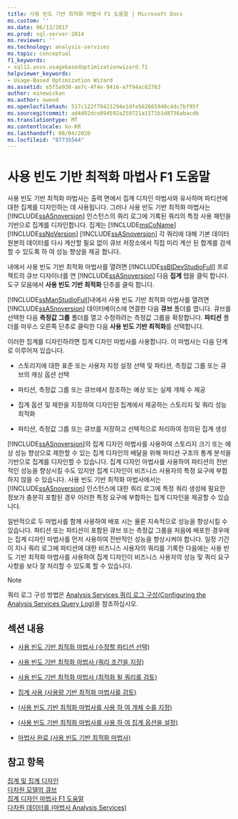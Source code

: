 ```yaml
---
title: 사용 빈도 기반 최적화 마법사 F1 도움말 | Microsoft Docs
ms.custom: ''
ms.date: 06/13/2017
ms.prod: sql-server-2014
ms.reviewer: ''
ms.technology: analysis-services
ms.topic: conceptual
f1_keywords:
- sql12.asvs.usagebasedoptimizationwizard.f1
helpviewer_keywords:
- Usage-Based Optimization Wizard
ms.assetid: e5f5a938-ae7c-4f4e-9416-a7f94ac82763
author: minewiskan
ms.author: owend
ms.openlocfilehash: 517c122f79421294e1dfa562665948c4dc7bf95f
ms.sourcegitcommit: ad4d92dce894592a259721a1571b1d8736abacdb
ms.translationtype: MT
ms.contentlocale: ko-KR
ms.lasthandoff: 08/04/2020
ms.locfileid: "87735544"
---
```

# <a name="usage-based-optimization-wizard-f1-help"></a>사용 빈도 기반 최적화 마법사 F1 도움말
  사용 빈도 기반 최적화 마법사는 출력 면에서 집계 디자인 마법사와 유사하며 파티션에 대한 집계를 디자인하는 데 사용됩니다. 그러나 사용 빈도 기반 최적화 마법사는 [!INCLUDE[ssASnoversion](../includes/ssasnoversion-md.md)] 인스턴스의 쿼리 로그에 기록된 쿼리의 특정 사용 패턴을 기반으로 집계를 디자인합니다. 집계는 [!INCLUDE[msCoName](../includes/msconame-md.md)] [!INCLUDE[ssNoVersion](../includes/ssnoversion-md.md)] [!INCLUDE[ssASnoversion](../includes/ssasnoversion-md.md)] 각 쿼리에 대해 기본 데이터 원본의 데이터를 다시 계산할 필요 없이 큐브 저장소에서 직접 미리 계산 된 합계를 검색할 수 있도록 하 여 성능 향상을 제공 합니다.  
  
 내에서 사용 빈도 기반 최적화 마법사를 열려면 [!INCLUDE[ssBIDevStudioFull](../includes/ssbidevstudiofull-md.md)] 프로젝트의 큐브 디자이너를 연 [!INCLUDE[ssASnoversion](../includes/ssasnoversion-md.md)] 다음 **집계** 탭을 클릭 합니다. 도구 모음에서 **사용 빈도 기반 최적화** 단추를 클릭 합니다.  
  
 [!INCLUDE[ssManStudioFull](../includes/ssmanstudiofull-md.md)]내에서 사용 빈도 기반 최적화 마법사를 열려면 [!INCLUDE[ssASnoversion](../includes/ssasnoversion-md.md)] 데이터베이스에 연결한 다음 **큐브** 폴더를 엽니다. 큐브를 선택한 다음 **측정값 그룹** 폴더를 열고 수정하려는 측정값 그룹을 확장합니다. **파티션** 폴더를 마우스 오른쪽 단추로 클릭한 다음 **사용 빈도 기반 최적화**를 선택합니다.  
  
 이러한 집계를 디자인하려면 집계 디자인 마법사를 사용합니다. 이 마법사는 다음 단계로 이루어져 있습니다.  
  
-   스토리지에 대한 표준 또는 사용자 지정 설정 선택 및 파티션, 측정값 그룹 또는 큐브의 캐싱 옵션 선택  
  
-   파티션, 측정값 그룹 또는 큐브에서 참조하는 예상 또는 실제 개체 수 제공  
  
-   집계 옵션 및 제한을 지정하여 디자인된 집계에서 제공하는 스토리지 및 쿼리 성능 최적화  
  
-   파티션, 측정값 그룹 또는 큐브를 저장하고 선택적으로 처리하여 정의된 집계 생성  
  
 [!INCLUDE[ssASnoversion](../includes/ssasnoversion-md.md)]의 집계 디자인 마법사를 사용하여 스토리지 크기 또는 예상 성능 향상으로 제한할 수 있는 집계 디자인의 배달을 위해 파티션 구조의 통계 분석을 기반으로 집계를 디자인할 수 있습니다. 집계 디자인 마법사를 사용하여 파티션의 전반적인 성능을 향상시킬 수도 있지만 집계 디자인이 비즈니스 사용자의 특정 요구에 부합하지 않을 수 있습니다. 사용 빈도 기반 최적화 마법사에서는 [!INCLUDE[ssASnoversion](../includes/ssasnoversion-md.md)] 인스턴스에 대한 쿼리 로그에 특정 쿼리 생성에 필요한 정보가 충분히 포함된 경우 이러한 특정 요구에 부합하는 집계 디자인을 제공할 수 있습니다.  
  
 일반적으로 두 마법사를 함께 사용하여 배포 시는 물론 지속적으로 성능을 향상시킬 수 있습니다. 파티션 또는 파티션이 포함된 큐브 또는 측정값 그룹을 처음에 배포한 경우에는 집계 디자인 마법사를 먼저 사용하여 전반적인 성능을 향상시켜야 합니다. 일정 기간이 지나 쿼리 로그에 파티션에 대한 비즈니스 사용자의 쿼리를 기록한 다음에는 사용 빈도 기반 최적화 마법사를 사용하여 집계 디자인이 비즈니스 사용자의 성능 및 쿼리 요구 사항을 보다 잘 처리할 수 있도록 할 수 있습니다.  
  
> [!NOTE]  
>   쿼리 로그 구성 방법은 [Analysis Services 쿼리 로그 구성(Configuring the Analysis Services Query Log)](instances/log-operations-in-analysis-services.md?view=sql-server-2014#bkmk_querylog)을 참조하십시오.  
  
## <a name="in-this-section"></a>섹션 내용  
  
-   [사용 빈도 기반 최적화 마법사 &#40;수정할 파티션 선택&#41;](select-partitions-to-modify-usage-based-optimization-wizard.md)  
  
-   [사용 빈도 기반 최적화 마법사 &#40;쿼리 조건을 지정&#41;](specify-query-criteria-usage-based-optimization-wizard.md)  
  
-   [사용 빈도 기반 최적화 마법사 &#40;최적화 될 쿼리를 검토&#41;](review-the-queries-that-will-be-optimized-usage-based-optimization-wizard.md)  
  
-   [집계 사용 &#40;사용량 기반 최적화 마법사를 검토&#41;](review-aggregation-usage-usage-based-optimiation-wizard.md)  
  
-   [&#40;사용 빈도 기반 최적화 마법사를 사용 하 여 개체 수를 지정&#41;](specify-object-counts-usage-based-optimization-wizard.md)  
  
-   [&#40;사용 빈도 기반 최적화 마법사를 사용 하 여 집계 옵션을 설정&#41;](set-aggregation-options-usage-based-optimization-wizard.md)  
  
-   [마법사 완료 &#40;사용 빈도 기반 최적화 마법사&#41;](completing-the-wizard-usage-based-optimization-wizard.md)  
  
## <a name="see-also"></a>참고 항목  
 [집계 및 집계 디자인](multidimensional-models-olap-logical-cube-objects/aggregations-and-aggregation-designs.md)   
 [다차원 모델의 큐브](multidimensional-models/cubes-in-multidimensional-models.md)   
 [집계 디자인 마법사 F1 도움말](aggregation-design-wizard-f1-help.md)   
 [다차원 데이터를 &#40;마법사 Analysis Services&#41;](analysis-services-wizards-multidimensional-data.md)  
  
  
